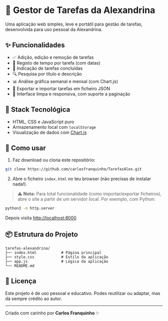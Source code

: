 # 🌼 Gestor de Tarefas da Alexandrina

Uma aplicação web simples, leve e portátil para gestão de tarefas, desenvolvida para uso pessoal da Alexandrina.

## ✨ Funcionalidades

- ✅ Adição, edição e remoção de tarefas
- 📝 Registo de tempo por tarefa (com datas)
- 📅 Indicação de tarefas concluídas
- 🔍 Pesquisa por título e descrição
- 📊 Análise gráfica semanal e mensal (com Chart.js)
- 📂 Exportar e importar tarefas em ficheiro JSON
- 📄 Interface limpa e responsiva, com suporte a paginação

## 🧱 Stack Tecnológica

- HTML, CSS e JavaScript puro
- Armazenamento local com `localStorage`
- Visualização de dados com [Chart.js](https://www.chartjs.org/)

## 🚀 Como usar

1. Faz download ou clona este repositório:

```bash
git clone https://github.com/carlosfranquinho/TarefasAlex.git
```

2. Abre o ficheiro `index.html` no teu browser (não precisas de instalar nada!).

> ⚠️ **Nota:** Para total funcionalidade (como importar/exportar ficheiros), abre o site a partir de um servidor local. Por exemplo, com Python:

```bash
python3 -m http.server
```

Depois visita [http://localhost:8000](http://localhost:8000)

## 📦 Estrutura do Projeto

```
tarefas-alexandrina/
├── index.html           # Página principal
├── style.css            # Estilo da aplicação
├── app.js               # Lógica da aplicação
└── README.md
```

## 📄 Licença

Este projeto é de uso pessoal e educativo. Podes reutilizar ou adaptar, mas dá sempre crédito ao autor.

---

Criado com carinho por **Carlos Franquinho** ✨